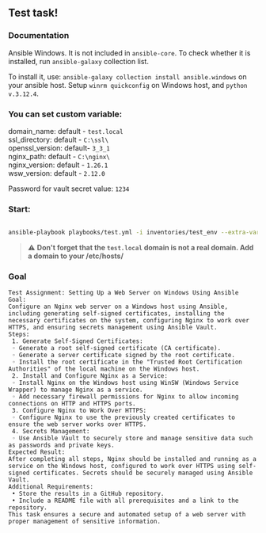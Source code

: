 ## Test task!

### Documentation

Ansible Windows.
It is not included in `ansible-core`. To check whether it is installed, run `ansible-galaxy` collection list.

To install it, use: `ansible-galaxy collection install ansible.windows` on your ansible host.
Setup `winrm quickconfig` on Windows host, and `python v.3.12.4`.

### You can set custom variable:<br>

domain_name: default - `test.local`<br>
ssl_directory: default - `C:\ssl\`<br>
openssl_version: default- `3_3_1`<br>
nginx_path: default - `C:\nginx\`<br>
nginx_version: default - `1.26.1`<br>
wsw_version: default - `2.12.0`<br>

Password for vault secret value: `1234`

### Start:

```bash

ansible-playbook playbooks/test.yml -i inventories/test_env --extra-vars="ansible_host=YOUR_HOST_IP ansible_port=5985 ansible_password=YOUR_PASSWORD ansible_user=YOUR_USERNAME" --ask-vault-pass

```
> :warning:  **Don't forget that the `test.local` domain is not a real domain. Add a domain to your /etc/hosts/**

### Goal
```
Test Assignment: Setting Up a Web Server on Windows Using Ansible
Goal:
Configure an Nginx web server on a Windows host using Ansible, including generating self-signed certificates, installing the necessary certificates on the system, configuring Nginx to work over HTTPS, and ensuring secrets management using Ansible Vault.
Steps:
 1. Generate Self-Signed Certificates:
 ◦ Generate a root self-signed certificate (CA certificate).
 ◦ Generate a server certificate signed by the root certificate.
 ◦ Install the root certificate in the "Trusted Root Certification Authorities" of the local machine on the Windows host.
 2. Install and Configure Nginx as a Service:
 ◦ Install Nginx on the Windows host using WinSW (Windows Service Wrapper) to manage Nginx as a service.
 ◦ Add necessary firewall permissions for Nginx to allow incoming connections on HTTP and HTTPS ports.
 3. Configure Nginx to Work Over HTTPS:
 ◦ Configure Nginx to use the previously created certificates to ensure the web server works over HTTPS.
 4. Secrets Management:
 ◦ Use Ansible Vault to securely store and manage sensitive data such as passwords and private keys.
Expected Result:
After completing all steps, Nginx should be installed and running as a service on the Windows host, configured to work over HTTPS using self-signed certificates. Secrets should be securely managed using Ansible Vault.
Additional Requirements:
 • Store the results in a GitHub repository.
 • Include a README file with all prerequisites and a link to the repository.
This task ensures a secure and automated setup of a web server with proper management of sensitive information.
```

